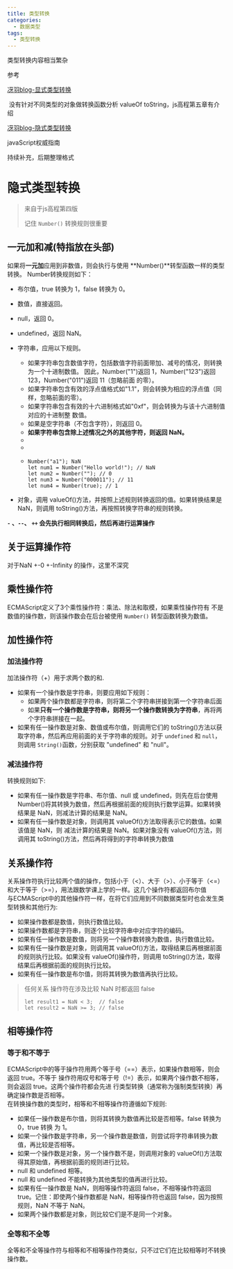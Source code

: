```yaml
---
title: 类型转换
categories: 
  - 数据类型
tags: 
  - 类型转换
---
```

类型转换内容相当繁杂

参考

[冴羽blog-显式类型转换](https://github.com/mqyqingfeng/Blog/issues/159)

​ 没有针对不同类型的对象做转换函数分析 valueOf toString，js高程第五章有介绍

[冴羽blog-隐式类型转换](https://github.com/mqyqingfeng/Blog/issues/164)

javaScript权威指南

持续补充，后期整理格式

# 隐式类型转换

> 来自于js高程第四版
>
> 记住 `Number()` 转换规则很重要

## 一元加和减(特指放在头部)

如果将**一元加**应用到非数值，则会执行与使用 **Number()**转型函数一样的类型转换。
Number转换规则如下：

- 布尔值，true 转换为 1，false 转换为 0。
- 数值，直接返回。
- null，返回 0。
- undefined，返回 NaN。
- 字符串，应用以下规则。
  - 如果字符串包含数值字符，包括数值字符前面带加、减号的情况，则转换为一个十进制数值。 因此，Number("1")返回 1，Number("123")返回 123，Number("011")返回 11（忽略前面 的零）。
  - 如果字符串包含有效的浮点值格式如"1.1"，则会转换为相应的浮点值（同样，忽略前面的零）。
  - 如果字符串包含有效的十六进制格式如"0xf"，则会转换为与该十六进制值对应的十进制整 数值。
  - 如果是空字符串（不包含字符），则返回 0。
  - **如果字符串包含除上述情况之外的其他字符，则返回 NaN。**
  -
  -
  - ```
    Number("a1"); NaN
    let num1 = Number("Hello world!"); // NaN 
    let num2 = Number(""); // 0 
    let num3 = Number("000011"); // 11 
    let num4 = Number(true); // 1 
    ```

- 对象，调用 valueOf()方法，并按照上述规则转换返回的值。如果转换结果是 NaN，则调用 toString()方法，再按照转换字符串的规则转换。

**`-` 、`--`、 `++`   会先执行相同转换后，然后再进行运算操作**

## 关于运算操作符

对于NaN +-0 +-Infinity 的操作，这里不深究

## 乘性操作符

ECMAScript定义了3个乘性操作符：乘法、除法和取模，如果乘性操作符有 不是数值的操作数，则该操作数会在后台被使用 `Number()` 转型函数转换为数值。

## 加性操作符

### 加法操作符

加法操作符（+）用于求两个数的和.

- 如果有一个操作数是字符串，则要应用如下规则：
  - 如果两个操作数都是字符串，则将第二个字符串拼接到第一个字符串后面
  - 如果**只有一个操作数是字符串，则将另一个操作数转换为字符串**，再将两个字符串拼接在一起。
- 如果有任一操作数是对象、数值或布尔值，则调用它们的 toString()方法以获取字符串，然后再应用前面的关于字符串的规则。对于 `undefined` 和 `null`，则调用 `String()`函数，分别获取 "undefined" 和 "null"。

### 减法操作符

转换规则如下:

- 如果有任一操作数是字符串、布尔值、null 或 undefined，则先在后台使用 Number()将其转换为数值，然后再根据前面的规则执行数学运算。如果转换结果是 NaN，则减法计算的结果是 NaN。
- 如果有任一操作数是对象，则调用其 valueOf()方法取得表示它的数值。如果该值是 NaN，则 减法计算的结果是 NaN。如果对象没有 valueOf()方法，则调用其 toString()方法，然后再将得到的字符串转换为数值

## 关系操作符

关系操作符执行比较两个值的操作，包括小于（<）、大于（>）、小于等于（<=）和大于等于（>=），用法跟数学课上学的一样。这几个操作符都返回布尔值  
与ECMAScript中的其他操作符一样，在将它们应用到不同数据类型时也会发生类型转换和其他行为:

- 如果操作数都是数值，则执行数值比较。
- 如果操作数都是字符串，则逐个比较字符串中对应字符的编码。
- 如果有任一操作数是数值，则将另一个操作数转换为数值，执行数值比较。
- 如果有任一操作数是对象，则调用其 valueOf()方法，取得结果后再根据前面的规则执行比较。如果没有 valueOf()操作符，则调用 toString()方法，取得结果后再根据前面的规则执行比较。
- 如果有任一操作数是布尔值，则将其转换为数值再执行比较。

> 任何关系 操作符在涉及比较 NaN 时都返回 false
>
> ```
> let result1 = NaN < 3;  // false 
> let result2 = NaN >= 3; // false 
> ```

## 相等操作符

### 等于和不等于

ECMAScript中的等于操作符用两个等于号（==）表示，如果操作数相等，则会返回 true。不等于 操作符用叹号和等于号（!=）表示，如果两个操作数不相等，则会返回 true。这两个操作符都会先进 行类型转换（通常称为强制类型转换）再确定操作数是否相等。  
在转换操作数的类型时，相等和不相等操作符遵循如下规则:

- 如果任一操作数是布尔值，则将其转换为数值再比较是否相等。false 转换为 0，true 转换 为 1。
- 如果一个操作数是字符串，另一个操作数是数值，则尝试将字符串转换为数值，再比较是否相等。
- 如果一个操作数是对象，另一个操作数不是，则调用对象的 valueOf()方法取得其原始值，再根据前面的规则进行比较。
- null 和 undefined 相等。
- null 和 undefined 不能转换为其他类型的值再进行比较。
- 如果有任一操作数是 NaN，则相等操作符返回 false，不相等操作符返回 true。记住：即使两个操作数都是 NaN，相等操作符也返回 false，因为按照规则，NaN 不等于 NaN。
- 如果两个操作数都是对象，则比较它们是不是同一个对象。

### 全等和不全等

全等和不全等操作符与相等和不相等操作符类似，只不过它们在比较相等时不转换操作数。
